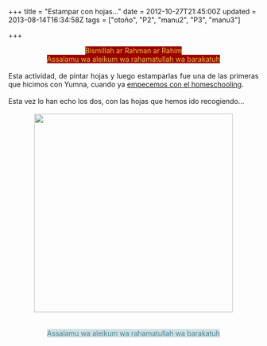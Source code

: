 +++
title = "Estampar con hojas..."
date = 2012-10-27T21:45:00Z
updated = 2013-08-14T16:34:58Z
tags = ["otoño", "P2", "manu2", "P3", "manu3"]

+++

<div dir="ltr" style="text-align: left;" trbidi="on"><div class="separator" style="clear: both; text-align: center;"><span style="background-color: #990000; color: #f1c232;">Bismillah ar Rahman ar Rahim</span></div><div class="separator" style="clear: both; text-align: center;"><span style="background-color: #990000; color: #f1c232;">Assalamu wa aleikum wa rahamatullah wa barakatuh</span></div><div class="separator" style="clear: both; text-align: center;"><br /></div><div class="separator" style="clear: both; text-align: justify;">Esta actividad, de pintar hojas y luego estamparlas fue una de las primeras que hicimos con Yumna, cuando ya&nbsp;<a href="http://almadrassadenoura.blogspot.com/2011/11/lo-que-hemos-venido-haciendo-este-mes.html">empecemos con el homeschooling</a>.&nbsp;</div><div class="separator" style="clear: both; text-align: justify;"><br /></div><div class="separator" style="clear: both; text-align: justify;">Esta vez lo han echo los dos, con las hojas que hemos ido recogiendo...</div><div class="separator" style="clear: both; text-align: center;"><br /></div><div class="separator" style="clear: both; text-align: center;"><a href="http://4.bp.blogspot.com/-d3YtCqvl6VE/UguVCp1XfBI/AAAAAAAAFcY/sIlJf4rjhzM/s1600/cats.jpg" imageanchor="1" style="margin-left: 1em; margin-right: 1em;"><img border="0" src="http://4.bp.blogspot.com/-d3YtCqvl6VE/UguVCp1XfBI/AAAAAAAAFcY/sIlJf4rjhzM/s1600/cats.jpg" height="400" width="400" /></a></div><div class="separator" style="clear: both; text-align: center;"><br /></div><div class="separator" style="clear: both; text-align: center;"></div><br /><div class="separator" style="clear: both; text-align: center;"><span style="background-color: #d0e0e3; color: #45818e;">Assalamu wa aleikum wa rahamatullah wa barakatuh</span></div></div>
